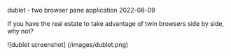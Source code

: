 dublet - two browser pane application 2022-08-09

If you have the real estate to take advantage of twin browsers side by side, why not?

![dublet screenshot] (/images/dublet.png)